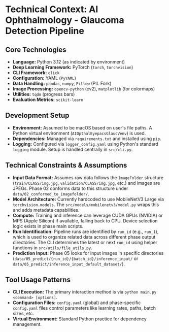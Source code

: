 # Technical Context: AI Ophthalmology - Glaucoma Detection Pipeline

## Core Technologies

-   **Language:** Python 3.12 (as indicated by environment)
-   **Deep Learning Framework:** PyTorch (`torch`, `torchvision`)
-   **CLI Framework:** `click`
-   **Configuration:** YAML (`PyYAML`)
-   **Data Handling:** `pandas`, `numpy`, `Pillow` (PIL Fork)
-   **Image Processing:** `opencv-python` (cv2), `matplotlib` (for colormaps)
-   **Utilities:** `tqdm` (progress bars)
-   **Evaluation Metrics:** `scikit-learn`

## Development Setup

-   **Environment:** Assumed to be macOS based on user's file paths. A Python virtual environment (`AIOpthalEyepacsGlaucVenv`) is used.
-   **Dependencies:** Managed via `requirements.txt` and installed using `pip`.
-   **Logging:** Configured via `logger_config.yaml` using Python's standard `logging` module. Setup is handled centrally in `src/cli.py`.

## Technical Constraints & Assumptions

-   **Input Data Format:** Assumes raw data follows the `ImageFolder` structure (`train/CLASS/img.jpg`, `validation/CLASS/img.jpg`, etc.) and images are JPEGs. Phase 02 conforms data to this structure under `data/02_conformed_to_imagefolder/`.
-   **Model Architecture:** Currently hardcoded to use MobileNetV3 Large via `torchvision.models`. The `src/models/mobilenetv3/model.py` wraps this and adds metadata capabilities.
-   **Compute:** Training and inference can leverage CUDA GPUs (NVIDIA) or MPS (Apple Silicon) if available, falling back to CPU. Device selection logic exists in phase main scripts.
-   **Run Identification:** Pipeline runs are identified by `run_id` (e.g., `run_1`), which is used to organize related data across different phase output directories. The CLI determines the latest or next `run_id` using helper functions in `src/utils/file_utils.py`.
-   **Prediction Input:** Phase 05 looks for input images in specific directories (`data/05_predict/{run_id}/{batch_id}/inference_input/` or `data/05_predict/inference_input_default_dataset/`).

## Tool Usage Patterns

-   **CLI Execution:** The primary interaction method is via `python main.py <command> [options]`.
-   **Configuration Files:** `config.yaml` (global) and phase-specific `config.yaml` files control parameters like learning rates, paths, batch sizes, etc.
-   **Virtual Environment:** Standard Python practice for dependency management.
